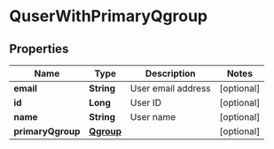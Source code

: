 
# QuserWithPrimaryQgroup

## Properties
Name | Type | Description | Notes
------------ | ------------- | ------------- | -------------
**email** | **String** | User email address |  [optional]
**id** | **Long** | User ID |  [optional]
**name** | **String** | User name |  [optional]
**primaryQgroup** | [**Qgroup**](Qgroup.md) |  |  [optional]



